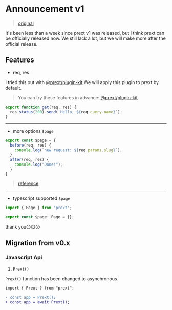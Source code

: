 # Announcement v1

> [original](https://github.com/do4ng/prext/issues/11)

It's been less than a week since prext v1 was released, but I think prext can be officially released now.
We still lack a lot, but we will make more after the official release.

## Features

- req, res

I tried this out with [@prext/plugin-kit](https://github.com/do4ng/prext/tree/main/packages/plugin-kit).We will apply this plugin to prext by default.

> You can try these features in advance: [@prext/plugin-kit](https://github.com/do4ng/prext/tree/main/packages/plugin-kit).

```js
export function get(req, res) {
  res.status(200).send(`Hello, ${req.query.name}`);
}
```

---

- more options `$page`

```js
export const $page = {
  before(req, res) {
    console.log(`new request: ${req.params.slug}`);
  }
  after(req, res) {
    console.log("Done!");
  }
}
```

> [reference](/guide/guide-page)

---

- typescript supported `$page`

```ts
import { Page } from 'prext';

export const $page: Page = {};
```

thank you😊😋😚

## Migration from v0.x

### Javascript Api

1. `Prext()`

`Prext()` function has been changed to asynchronous.

```diff
import { Prext } from "prext";

- const app = Prext();
+ const app = await Prext();
```
